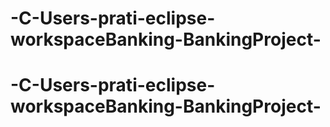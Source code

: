 # -C-Users-prati-eclipse-workspaceBanking-BankingProject-
# -C-Users-prati-eclipse-workspaceBanking-BankingProject-
